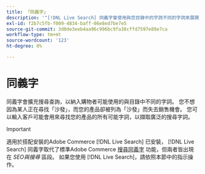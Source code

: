 ```yaml
---
title: 「同義字」
description: '"[!DNL Live Search] 同義字會使用與您目錄中的字詞不同的字詞來展開查詢。」'
exl-id: f2b7c5fb-f009-4834-baff-06e8ed7be7e5
source-git-commit: 3d0de3eeb4aa96c996bc9fa38cffd7597e89e7ca
workflow-type: tm+mt
source-wordcount: '123'
ht-degree: 0%

---
```


# 同義字

同義字會擴充搜尋查詢，以納入購物者可能使用的與目錄中不同的字詞。 您不想因為某人正在尋找「沙發」，而您的產品卻被列為「沙發」而失去銷售機會。 您可以輸入客戶可能會用來尋找您的產品的所有可能字詞，以擷取廣泛的搜尋字詞。

>[!IMPORTANT]
>
>適用於搭配安裝的Adobe Commerce [!DNL Live Search] 已安裝， [!DNL Live Search] 同義字取代了標準Adobe Commerce [搜尋同義字](https://experienceleague.adobe.com/docs/commerce-admin/catalog/catalog/search/search-terms.html#search-synonyms) 功能，但兩者皆出現在 *SEO與搜尋* 區段。 如果您使用 [!DNL Live Search]，請依照本節中的指示操作。
